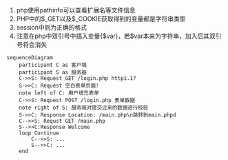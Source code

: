 1. php使用pathinfo可以查看扩展名等文件信息
2. PHP中的\$_GET以及\$_COOKIE获取得到的变量都是字符串类型
3. session中则为正确的格式
4. 注意在php中双引号中插入变量{$var}，若$var本来为字符串，加入后其双引号将会消失
```
sequenceDiagram
    participant C as 客户端
    participant S as 服务器
    C->>S: Request GET /login.php http1.1?
    S->>C: Request 空白表单页面!
    note left of C: 用户填充表单
    C->>S: Request POST /login.php 表单数据
    note right of S: 服务端对提交过来的数据进行校验
    S->>C: Response Location: /main.php\n跳转到main.phpd
    C-->>S: Requst GET /main.php
    S-->>C:Response Welcome
    loop Continue
        C-->>S: ...
        S-->>C: ...
    end
```